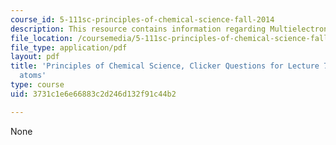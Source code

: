 ```yaml
---
course_id: 5-111sc-principles-of-chemical-science-fall-2014
description: This resource contains information regarding Multielectron atoms.
file_location: /coursemedia/5-111sc-principles-of-chemical-science-fall-2014/3731c1e6e66883c2d246d132f91c44b2_MIT5_111F14_Lec7Clkr.pdf
file_type: application/pdf
layout: pdf
title: 'Principles of Chemical Science, Clicker Questions for Lecture 7: Multielectron
  atoms'
type: course
uid: 3731c1e6e66883c2d246d132f91c44b2

---
```

None